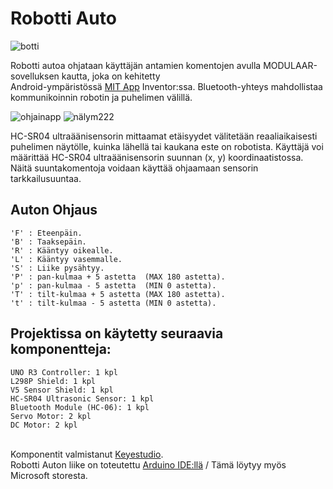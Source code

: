 # Robotti Auto
![botti](https://github.com/damakes/mini-auto/assets/155246347/b6081ab0-3842-4863-ae00-a87a89d628dd) 

Robotti autoa ohjataan käyttäjän antamien komentojen avulla MODULAAR-sovelluksen kautta, joka on kehitetty <br>Android-ympäristössä [MIT App](https://appinventor.mit.edu/) Inventor:ssa. Bluetooth-yhteys mahdollistaa kommunikoinnin robotin ja puhelimen välillä. 
 
![ohjainapp](https://github.com/damakes/mini-auto/assets/155246347/6e5affbb-17b3-466c-b5bc-5f6a45ccc198) ![nälym222](https://github.com/damakes/mini-auto/assets/155246347/2ffd9399-2c18-492c-8c5e-87fd176e2fb8)

HC-SR04 ultraäänisensorin mittaamat etäisyydet välitetään reaaliaikaisesti puhelimen näytölle, kuinka lähellä tai kaukana este on robotista.
Käyttäjä voi määrittää HC-SR04 ultraäänisensorin suunnan (x, y) koordinaatistossa. Näitä suuntakomentoja voidaan käyttää ohjaamaan sensorin tarkkailusuuntaa.

Auton Ohjaus
-
	'F' : Eteenpäin.
	'B' : Taaksepäin.
	'R' : Kääntyy oikealle.
	'L' : Kääntyy vasemmalle.
	'S' : Liike pysähtyy.
	'P' : pan-kulmaa + 5 astetta  (MAX 180 astetta).
	'p' : pan-kulmaa - 5 astetta  (MIN 0 astetta).
	'T' : tilt-kulmaa + 5 astetta (MAX 180 astetta).
	't' : tilt-kulmaa - 5 astetta (MIN 0 astetta).

Projektissa on käytetty seuraavia komponentteja:
-
	UNO R3 Controller: 1 kpl
	L298P Shield: 1 kpl
	V5 Sensor Shield: 1 kpl
	HC-SR04 Ultrasonic Sensor: 1 kpl
	Bluetooth Module (HC-06): 1 kpl
	Servo Motor: 2 kpl
	DC Motor: 2 kpl
<br>Komponentit valmistanut [Keyestudio](https://wiki.keyestudio.com/Main_Page).
<br>Robotti Auton liike on toteutettu [Arduino IDE:llä](https://wiki-content.arduino.cc/en/software) / Tämä löytyy myös Microsoft storesta.


